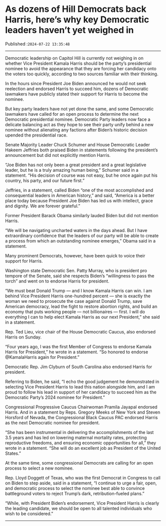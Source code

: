 # As dozens of Hill Democrats back Harris, here’s why key Democratic leaders haven’t yet weighed in

Published :`2024-07-22 13:35:48`

---

Democratic leadership on Capitol Hill is currently not weighing in on whether Vice President Kamala Harris should be the party’s presidential nominee to avoid the appearance that they are forcing her candidacy onto the voters too quickly, according to two sources familiar with their thinking.

In the hours since President Joe Biden announced he would not seek reelection and endorsed Harris to succeed him, dozens of Democratic lawmakers have publicly stated their support for Harris to become the nominee.

But key party leaders have not yet done the same, and some Democratic lawmakers have called for an open process to determine the next Democratic presidential nominee. Democratic Party leaders now face a delicate balancing act as they hope to see their party unify behind a new nominee without alienating any factions after Biden’s historic decision upended the presidential race.

Senate Majority Leader Chuck Schumer and House Democratic Leader Hakeem Jeffries both praised Biden in statements following the president’s announcement but did not explicitly mention Harris.

“Joe Biden has not only been a great president and a great legislative leader, but he is a truly amazing human being,” Schumer said in a statement. “His decision of course was not easy, but he once again put his country, his party, and our future first.”

Jeffries, in a statement, called Biden “one of the most accomplished and consequential leaders in American history,” and said, “America is a better place today because President Joe Biden has led us with intellect, grace and dignity. We are forever grateful.”

Former President Barack Obama similarly lauded Biden but did not mention Harris.

“We will be navigating uncharted waters in the days ahead. But I have extraordinary confidence that the leaders of our party will be able to create a process from which an outstanding nominee emerges,” Obama said in a statement.

Many prominent Democrats, however, have been quick to voice their support for Harris.

Washington state Democratic Sen. Patty Murray, who is president pro tempore of the Senate, said she respects Biden’s “willingness to pass the torch” and went on to endorse Harris for president.

“We must beat Donald Trump — and I know Kamala Harris can win. I am behind Vice President Harris one-hundred percent — she is exactly the woman we need to prosecute the case against Donald Trump, save American democracy, lead the fight to restore abortion rights, and build an economy that puts working people — not billionaires — first. I will do everything I can to help elect Kamala Harris as our next President,” she said in a statement.

Rep. Ted Lieu, vice chair of the House Democratic Caucus, also endorsed Harris on Sunday.

“Four years ago, I was the first Member of Congress to endorse Kamala Harris for President,” he wrote in a statement. “So honored to endorse @KamalaHarris again for President.”

Democratic Rep. Jim Clyburn of South Carolina also endorsed Harris for president.

Referring to Biden, he said, “I echo the good judgement he demonstrated in selecting Vice President Harris to lead this nation alongside him, and I am proud to follow his lead in support of her candidacy to succeed him as the Democratic Party’s 2024 nominee for President.”

Congressional Progressive Caucus Chairwoman Pramila Jayapal endorsed Harris. And in a statement by Reps. Gregory Meeks of New York and Steven Horsford of Nevada, the Congressional Black Caucus PAC endorsed Harris as the next Democratic nominee for president.

“She has been instrumental in delivering the accomplishments of the last 3.5 years and has led on lowering maternal mortality rates, protecting reproductive freedoms, and ensuring economic opportunities for all,” they wrote in a statement. “She will do an excellent job as President of the United States.”

At the same time, some congressional Democrats are calling for an open process to select a new nominee.

Rep. Lloyd Doggett of Texas, who was the first Democrat in Congress to call on Biden to step aside, said in a statement, “I continue to urge a fair, open, and democratic process to select the nominee best able to convince battleground voters to reject Trump’s dark, retribution-fueled plans.”

“While, with President Biden’s endorsement, Vice President Harris is clearly the leading candidate, we should be open to all talented individuals who wish to be considered.”

---

